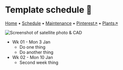 # Template schedule 📆

[Home](https://notes.grwd.uk/riveryard/) • [Schedule](https://notes.grwd.uk/riveryard/schedule) • [Maintenance](https://notes.grwd.uk/riveryard/maintenance) • [Pinterest↗](https://www.pinterest.co.uk/NatureWorksGarden/riveryard/) • [Plants↗](https://bit.ly/riveryard-plants)

![Screenshot of satellite photo & CAD](https://res.cloudinary.com/growdigital/image/upload/w_320/v1637764609/clifftop/clifftop-0.6-screenshot.jpg)

* Wk 01 - Mon 3 Jan
    * Do one thing
    * Do another thing
* Wk 02 - Mon 10 Jan
    * Second week thing

